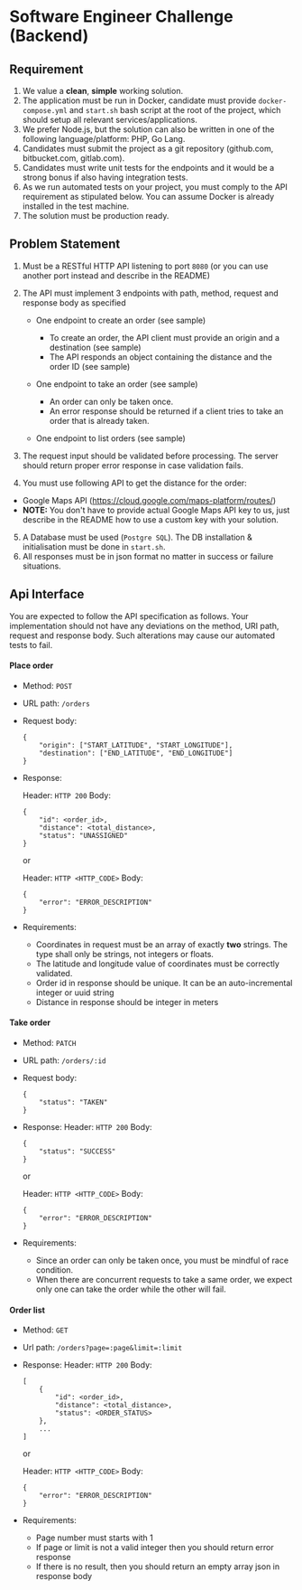 # Software Engineer Challenge (Backend)

## Requirement

1. We value a **clean**, **simple** working solution.
2. The application must be run in Docker, candidate must provide `docker-compose.yml` and `start.sh` bash script at the root of the project, which should setup all relevant services/applications.
3. We prefer Node.js, but the solution can also be written in one of the following language/platform: PHP, Go Lang.
4. Candidates must submit the project as a git repository (github.com, bitbucket.com, gitlab.com).
5. Candidates must write unit tests for the endpoints and it would be a strong bonus if also having integration tests.
6. As we run automated tests on your project, you must comply to the API requirement as stipulated below. You can assume Docker is already installed in the test machine.
7. The solution must be production ready.

## Problem Statement

1. Must be a RESTful HTTP API listening to port `8080` (or you can use another port instead and describe in the README)
2. The API must implement 3 endpoints with path, method, request and response body as specified
    - One endpoint to create an order (see sample)
        - To create an order, the API client must provide an origin and a destination (see sample)
        - The API responds an object containing the distance and the order ID (see sample)

    - One endpoint to take an order (see sample)
        - An order can only be taken once.
        - An error response should be returned if a client tries to take an order that is already taken.

    - One endpoint to list orders (see sample)

3. The request input should be validated before processing. The server should return proper error response in case validation fails.
4. You must use following API to get the distance for the order:
- Google Maps API (https://cloud.google.com/maps-platform/routes/)
- **NOTE:** You don't have to provide actual Google Maps API key to us, just describe in the README how to use a custom key with your solution.
5. A Database must be used (`Postgre SQL`). The DB installation & initialisation must be done in `start.sh`.
6. All responses must be in json format no matter in success or failure situations.


## Api Interface

You are expected to follow the API specification as follows. Your implementation should not have any deviations on the method, URI path, request and response body. Such alterations may cause our automated tests to fail.

#### Place order

  - Method: `POST`
  - URL path: `/orders`
  - Request body:

    ```
    {
        "origin": ["START_LATITUDE", "START_LONGITUDE"],
        "destination": ["END_LATITUDE", "END_LONGITUDE"]
    }
    ```

  - Response:

    Header: `HTTP 200`
    Body:
      ```
      {
          "id": <order_id>,
          "distance": <total_distance>,
          "status": "UNASSIGNED"
      }
      ```
    or

    Header: `HTTP <HTTP_CODE>`
    Body:

      ```
      {
          "error": "ERROR_DESCRIPTION"
      }
      ```

  - Requirements:

    - Coordinates in request must be an array of exactly **two** strings. The type shall only be strings, not integers or floats.
    - The latitude and longitude value of coordinates must be correctly validated.
    - Order id in response should be unique. It can be an auto-incremental integer or uuid string
    - Distance in response should be integer in meters


#### Take order

  - Method: `PATCH`
  - URL path: `/orders/:id`
  - Request body:
    ```
    {
        "status": "TAKEN"
    }
    ```
  - Response:
    Header: `HTTP 200`
    Body:
      ```
      {
          "status": "SUCCESS"
      }
      ```
    or

    Header: `HTTP <HTTP_CODE>`
    Body:
      ```
      {
          "error": "ERROR_DESCRIPTION"
      }
      ```

  - Requirements:

    - Since an order can only be taken once, you must be mindful of race condition.
    - When there are concurrent requests to take a same order, we expect only one can take the order while the other will fail.


#### Order list

  - Method: `GET`
  - Url path: `/orders?page=:page&limit=:limit`
  - Response:
    Header: `HTTP 200`
    Body:
      ```
      [
          {
              "id": <order_id>,
              "distance": <total_distance>,
              "status": <ORDER_STATUS>
          },
          ...
      ]
      ```

    or

    Header: `HTTP <HTTP_CODE>` Body:

    ```
    {
        "error": "ERROR_DESCRIPTION"
    }
    ```

  - Requirements:

    - Page number must starts with 1
    - If page or limit is not a valid integer then you should return error response
    - If there is no result, then you should return an empty array json in response body

